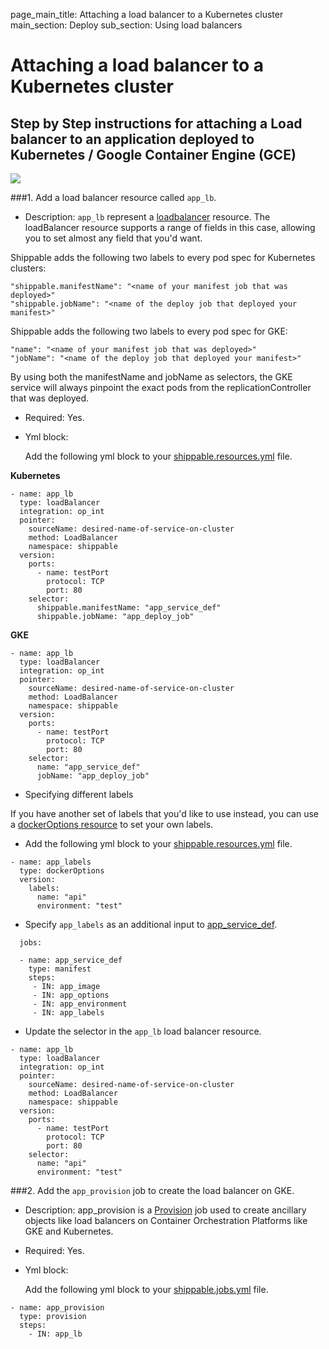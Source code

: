page_main_title: Attaching a load balancer to a Kubernetes cluster
main_section: Deploy
sub_section: Using load balancers

# Attaching a load balancer to a Kubernetes cluster

## Step by Step instructions for attaching a Load balancer to an application deployed to Kubernetes / Google Container Engine (GCE)

<img src="/images/deploy/usecases/deploy_kube_lb.png"/>

###1. Add a load balancer resource called `app_lb`.

* Description: `app_lb` represent a [loadbalancer](/platform/workflow/resource/loadbalancer/#loadbalancer) resource. The loadBalancer resource supports a range of fields in this case, allowing you to set almost any field that you'd want.

Shippable adds the following two labels to every pod spec for Kubernetes clusters:
```
"shippable.manifestName": "<name of your manifest job that was deployed>"
"shippable.jobName": "<name of the deploy job that deployed your manifest>"
```

Shippable adds the following two labels to every pod spec for GKE:
```
"name": "<name of your manifest job that was deployed>"
"jobName": "<name of the deploy job that deployed your manifest>"
```

By using both the manifestName and jobName as selectors, the GKE service will always pinpoint the exact pods from the replicationController that was deployed.

* Required: Yes.

* Yml block:

  Add the following yml block to your [shippable.resources.yml](/platform/tutorial/workflow/shippable-resources-yml/) file.

**Kubernetes**
```
- name: app_lb
  type: loadBalancer
  integration: op_int
  pointer:
    sourceName: desired-name-of-service-on-cluster
    method: LoadBalancer
    namespace: shippable
  version:
    ports:
      - name: testPort
        protocol: TCP
        port: 80
    selector:
      shippable.manifestName: "app_service_def"
      shippable.jobName: "app_deploy_job"
```

**GKE**
```
- name: app_lb
  type: loadBalancer
  integration: op_int
  pointer:
    sourceName: desired-name-of-service-on-cluster
    method: LoadBalancer
    namespace: shippable
  version:
    ports:
      - name: testPort
        protocol: TCP
        port: 80
    selector:
      name: "app_service_def"
      jobName: "app_deploy_job"
```

* Specifying different labels

If you have another set of labels that you'd like to use instead, you can use a [dockerOptions resource](/platform/workflow/resource/dockeroptions) to set your own labels.

- Add the following yml block to your [shippable.resources.yml](/platform/tutorial/workflow/shippable-resources-yml/) file.

```
- name: app_labels
  type: dockerOptions
  version:
    labels:
      name: "api"
      environment: "test"
```

- Specify `app_labels` as an additional input to [app_service_def](/deploy/deploy-mvp-1/#4-define-app_service_def).

```
  jobs:

  - name: app_service_def
    type: manifest
    steps:
     - IN: app_image
     - IN: app_options
     - IN: app_environment
     - IN: app_labels
```

- Update the selector in the `app_lb` load balancer resource.

```
- name: app_lb
  type: loadBalancer
  integration: op_int
  pointer:
    sourceName: desired-name-of-service-on-cluster
    method: LoadBalancer
    namespace: shippable
  version:
    ports:
      - name: testPort
        protocol: TCP
        port: 80
    selector:
      name: "api"
      environment: "test"
```

###2. Add the `app_provision` job to create the load balancer on GKE.

* Description: app_provision is a [Provision](/platform/workflow/job/provision/) job used to create ancillary objects like load balancers on Container Orchestration Platforms like GKE and Kubernetes.

* Required: Yes.

* Yml block:

    Add the following yml block to your [shippable.jobs.yml](/platform/tutorial/workflow/shippable-jobs-yml/) file.

```
- name: app_provision
  type: provision
  steps:
    - IN: app_lb
```
